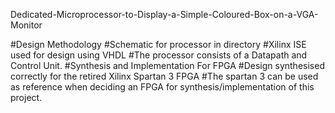  Dedicated-Microprocessor-to-Display-a-Simple-Coloured-Box-on-a-VGA-Monitor

#Design Methodology
#Schematic for processor in directory
#Xilinx ISE used for design using VHDL
#The processor consists of a Datapath and Control Unit.
#Synthesis and Implementation For FPGA
#Design synthesised correctly for the retired Xilinx Spartan 3 FPGA
#The spartan 3 can be used as reference when deciding an FPGA for synthesis/implementation of this project.
